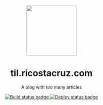 <p align='center'>
<br><img src='https://user-images.githubusercontent.com/74385/47948807-e0779800-df72-11e8-81e8-68ec5c61de46.png' width='160'><br>
</p>

<h1 align='center'>
til.ricostacruz.com
</h1>

<p align='center'>
A blog with too many articles
</p>

<p align='center'>
<!-- <a href='https://app.netlify.com/sites/rstacruz-tilnext/deploys'>
<img src='https://api.netlify.com/api/v1/badges/66598723-416e-4305-9b16-b9fe561b1efb/deploy-status'>
</a> -->
<a href='https://github.com/rstacruz/til/actions?query=workflow%3A%22Build+and+test%22'>
<img src='https://github.com/rstacruz/til/workflows/Build%20and%20test/badge.svg' alt='Build status badge' />
</a>
<a href='https://github.com/rstacruz/til/actions?query=workflow%3ADeploy'>
<img src='https://github.com/rstacruz/til/workflows/Deploy/badge.svg?branch=v2020' alt='Deploy status badge' />
</a>
</p>

<br>
